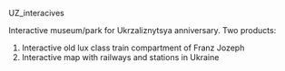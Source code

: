 UZ_interacives

Interactive museum/park for Ukrzaliznytsya anniversary.
Two products: 
1. Interactive old lux class train compartment of Franz Jozeph 
2. Interactive map with railways and stations in Ukraine
